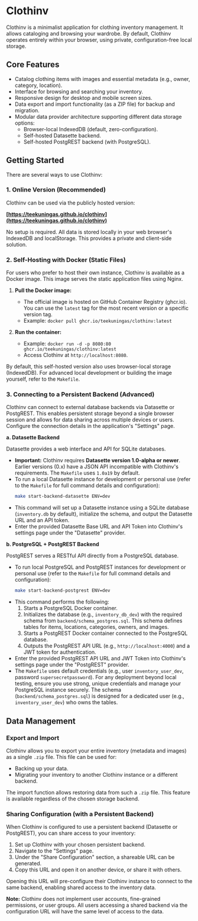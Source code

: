 # Clothinv

Clothinv is a minimalist application for clothing inventory management. It allows cataloging and browsing your wardrobe. By default, Clothinv operates entirely within your browser, using private, configuration-free local storage.

## Core Features

*   Catalog clothing items with images and essential metadata (e.g., owner, category, location).
*   Interface for browsing and searching your inventory.
*   Responsive design for desktop and mobile screen sizes.
*   Data export and import functionality (as a ZIP file) for backup and migration.
*   Modular data provider architecture supporting different data storage options:
    *   Browser-local IndexedDB (default, zero-configuration).
    *   Self-hosted Datasette backend.
    *   Self-hosted PostgREST backend (with PostgreSQL).

## Getting Started

There are several ways to use Clothinv:

### 1. Online Version (Recommended)

Clothinv can be used via the publicly hosted version:

**[https://teekuningas.github.io/clothinv](https://teekuningas.github.io/clothinv)**

No setup is required. All data is stored locally in your web browser's IndexedDB and localStorage. This provides a private and client-side solution.

### 2. Self-Hosting with Docker (Static Files)

For users who prefer to host their own instance, Clothinv is available as a Docker image. This image serves the static application files using Nginx.

1.  **Pull the Docker image:**
    *   The official image is hosted on GitHub Container Registry (ghcr.io). You can use the `latest` tag for the most recent version or a specific version tag.
    *   Example: `docker pull ghcr.io/teekuningas/clothinv:latest`

2.  **Run the container:**
    *   Example: `docker run -d -p 8080:80 ghcr.io/teekuningas/clothinv:latest`
    *   Access Clothinv at `http://localhost:8080`.

By default, this self-hosted version also uses browser-local storage (IndexedDB). For advanced local development or building the image yourself, refer to the `Makefile`.

### 3. Connecting to a Persistent Backend (Advanced)

Clothinv can connect to external database backends via Datasette or PostgREST. This enables persistent storage beyond a single browser session and allows for data sharing across multiple devices or users. Configure the connection details in the application's "Settings" page.

**a. Datasette Backend**

Datasette provides a web interface and API for SQLite databases.

*   **Important:** Clothinv requires **Datasette version 1.0-alpha or newer**. Earlier versions (0.x) have a JSON API incompatible with Clothinv's requirements. The `Makefile` uses `1.0a19` by default.
*   To run a local Datasette instance for development or personal use (refer to the `Makefile` for full command details and configuration):
    ```bash
    make start-backend-datasette ENV=dev
    ```
*   This command will set up a Datasette instance using a SQLite database (`inventory.db` by default), initialize the schema, and output the Datasette URL and an API token.
*   Enter the provided Datasette Base URL and API Token into Clothinv's settings page under the "Datasette" provider.

**b. PostgreSQL + PostgREST Backend**

PostgREST serves a RESTful API directly from a PostgreSQL database.

*   To run local PostgreSQL and PostgREST instances for development or personal use (refer to the `Makefile` for full command details and configuration):
    ```bash
    make start-backend-postgrest ENV=dev
    ```
*   This command performs the following:
    1.  Starts a PostgreSQL Docker container.
    2.  Initializes the database (e.g., `inventory_db_dev`) with the required schema from `backend/schema_postgres.sql`. This schema defines tables for items, locations, categories, owners, and images.
    3.  Starts a PostgREST Docker container connected to the PostgreSQL database.
    4.  Outputs the PostgREST API URL (e.g., `http://localhost:4000`) and a JWT token for authentication.
*   Enter the provided PostgREST API URL and JWT Token into Clothinv's settings page under the "PostgREST" provider.
*   The `Makefile` uses default credentials (e.g., user `inventory_user_dev`, password `supersecretpassword`). For any deployment beyond local testing, ensure you use strong, unique credentials and manage your PostgreSQL instance securely. The schema (`backend/schema_postgres.sql`) is designed for a dedicated user (e.g., `inventory_user_dev`) who owns the tables.

## Data Management

### Export and Import

Clothinv allows you to export your entire inventory (metadata and images) as a single `.zip` file. This file can be used for:

*   Backing up your data.
*   Migrating your inventory to another Clothinv instance or a different backend.

The import function allows restoring data from such a `.zip` file. This feature is available regardless of the chosen storage backend.

### Sharing Configuration (with a Persistent Backend)

When Clothinv is configured to use a persistent backend (Datasette or PostgREST), you can share access to your inventory:

1.  Set up Clothinv with your chosen persistent backend.
2.  Navigate to the "Settings" page.
3.  Under the "Share Configuration" section, a shareable URL can be generated.
4.  Copy this URL and open it on another device, or share it with others.

Opening this URL will pre-configure their Clothinv instance to connect to the same backend, enabling shared access to the inventory data.

**Note:** Clothinv does not implement user accounts, fine-grained permissions, or user groups. All users accessing a shared backend via the configuration URL will have the same level of access to the data.
